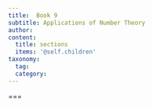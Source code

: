 ```yaml
---
title:  Book 9
subtitle: Applications of Number Theory
author:
content:
  title: sections
  items: '@self.children'
taxonomy:
  tag:
  category:
---
```




===



